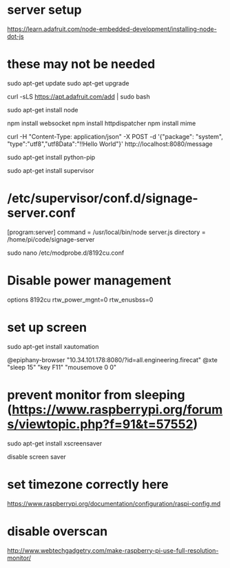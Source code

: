 # server setup
https://learn.adafruit.com/node-embedded-development/installing-node-dot-js

# these may not be needed
sudo apt-get update
sudo apt-get upgrade

curl -sLS https://apt.adafruit.com/add | sudo bash

sudo apt-get install node

npm install websocket
npm install httpdispatcher
npm install mime

curl -H "Content-Type: application/json" -X POST -d '{"package": "system", "type":"utf8","utf8Data":"!!Hello World"}' http://localhost:8080/message


sudo apt-get install python-pip

sudo apt-get install supervisor

# /etc/supervisor/conf.d/signage-server.conf
[program:server]
command = /usr/local/bin/node server.js
directory = /home/pi/code/signage-server

sudo nano /etc/modprobe.d/8192cu.conf

# Disable power management
options 8192cu rtw_power_mgnt=0 rtw_enusbss=0


# set up screen
sudo apt-get install xautomation

@epiphany-browser "10.34.101.178:8080/?id=all.engineering.firecat"
@xte "sleep 15" "key F11" "mousemove 0 0"

# prevent monitor from sleeping (https://www.raspberrypi.org/forums/viewtopic.php?f=91&t=57552)
sudo apt-get install xscreensaver

disable screen saver

# set timezone correctly here
https://www.raspberrypi.org/documentation/configuration/raspi-config.md

# disable overscan
http://www.webtechgadgetry.com/make-raspberry-pi-use-full-resolution-monitor/
